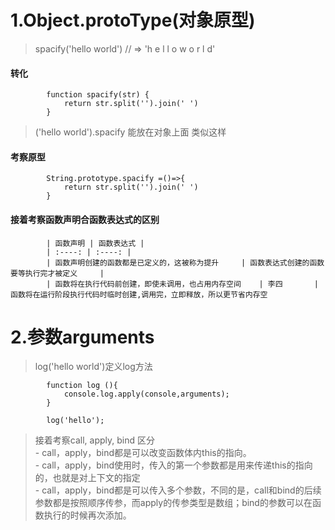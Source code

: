 # 1.Object.protoType(对象原型)


> spacify('hello world') // => 'h e l l o  w o r l d'

#### 转化
            function spacify(str) {
                return str.split('').join(' ')
            }


> ('hello world').spacify 能放在对象上面 类似这样 
#### 考察原型
            String.prototype.spacify =()=>{
                return str.split('').join(' ')
            }

#### 接着考察函数声明合函数表达式的区别 

            | 函数声明 | 函数表达式 |
            | :----: | :----: |
            | 函数声明创建的函数都是已定义的，这被称为提升     | 函数表达式创建的函数要等执行完才被定义     | 
            | 函数将在执行代码前创建，即使未调用，也占用内存空间    | 李四       | 函数将在运行阶段执行代码时临时创建,调用完，立即释放，所以更节省内存空



# 2.参数arguments
> log('hello world')定义log方法

            function log (){
                console.log.apply(console,arguments);
            }

            log('hello');
 
 > 接着考察call, apply, bind 区分           
 >          - call，apply，bind都是可以改变函数体内this的指向。                
            - call，apply，bind使用时，传入的第一个参数都是用来传递this的指向的，也就是对上下文的指定           
            - call，apply，bind都是可以传入多个参数，不同的是，call和bind的后续参数都是按照顺序传参，而apply的传参类型是数组；bind的参数可以在函数执行的时候再次添加。
